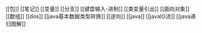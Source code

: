 
[[包]]
[[笔记]]
[[变量]]
[[分支]]
[[键盘输入-进制]]
[[类变量引出]]
[[面向对象]]
[[数组]]
[[dos]]
[[java基本数据类型转换]]
[[逆向]]
[[java]]
[[javaIO流]]
[[java递归图解]]

